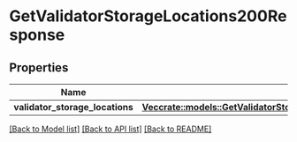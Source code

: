 # GetValidatorStorageLocations200Response

## Properties

Name | Type | Description | Notes
------------ | ------------- | ------------- | -------------
**validator_storage_locations** | [**Vec<crate::models::GetValidatorStorageLocations200ResponseValidatorStorageLocationsInner>**](getValidatorStorageLocations_200_response_validatorStorageLocations_inner.md) |  | 

[[Back to Model list]](../README.md#documentation-for-models) [[Back to API list]](../README.md#documentation-for-api-endpoints) [[Back to README]](../README.md)


